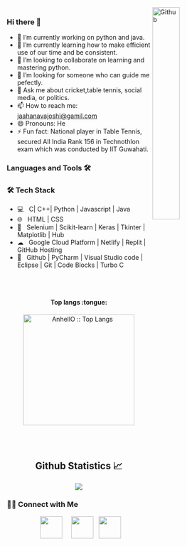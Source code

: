 <img width="35%" align="right" alt="Github" src="https://user-images.githubusercontent.com/48678280/88862734-4903af80-d201-11ea-968b-9c939d88a37c.gif" />


### Hi there 👋

<!--
**JJ1006/JJ1006** is a ✨ _special_ ✨ repository because its `README.md` (this file) appears on your GitHub profile.

Here are some ideas to get you started:
-->
- 🔭 I’m currently working on python and java.
- 🌱 I’m currently learning how to make efficient use of our time and be consistent.
- 👯 I’m looking to collaborate on learning and mastering python.
- 🤔 I’m looking for someone who can guide me pefectly.
- 💬 Ask me about cricket,table tennis, social media, or politics.
- 📫 How to reach me: jaahanavajoshi@gamil.com
- 😄 Pronouns: He
- ⚡ Fun fact: National player in Table Tennis, secured All India Rank 156 in Technothlon exam which was conducted by IIT Guwahati.

### Languages and Tools 🛠

<h3>🛠 Tech Stack</h3>

- 💻 &nbsp; C| C++| Python | Javascript | Java   
- 🌐 &nbsp; HTML | CSS 
- 🐍 &nbsp; Selenium | Scikit-learn | Keras | Tkinter | Matplotlib | Hub
- ☁ &nbsp; Google Cloud Platform | Netlify | Replit | GitHub Hosting 
- 🔧 &nbsp; Github | PyCharm | Visual Studio code | Eclipse | Git | Code Blocks | Turbo C
  
<br><br>
<h4 align="center">Top langs :tongue:</h4>
<p align="center"><img src="https://github-readme-stats.vercel.app/api/top-langs/?username=JJ1006&langs_count=10&theme=tokyonight&layout=compact" alt="AnhellO :: Top Langs" height="250" /></p>
<br><br>
  
<h2 align="center"> Github Statistics 📈 </h2>
  
<div align="center"> 
  <a href=""><img align="center" src="https://github-readme-stats-sigma-five.vercel.app/api?username=JJ1006&show_icons=true&include_all_commits=true&count_private=true&theme=midnight-purple&line_height=40" /></a></div>
  
  <h3> 🤝🏻 Connect with Me </h3>

<p align="center">
&nbsp; <a href="https://twitter.com/jaahanava" target="_blank" rel="noopener noreferrer"><img src="https://img.icons8.com/plasticine/100/000000/twitter.png" width="50" /></a>  
&nbsp; <a href="https://www.instagram.com/jaahanava/" target="_blank" rel="https://thumbs.gfycat.com/OrnateOrneryFoal-max-1mb.gif" width="50" /></a>  
&nbsp; <a href="https://www.linkedin.com/in/jaahanava-joshi-10/" target="_blank" rel="noopener noreferrer"><img src="https://img.icons8.com/plasticine/100/000000/linkedin.png" width="50" /></a>
&nbsp; <a href="mailto:jaahanavajoshi@gmail.com" target="_blank" rel="noopener noreferrer"><img src="https://img.icons8.com/plasticine/100/000000/gmail.png"  width="50" /></a>

</p>
